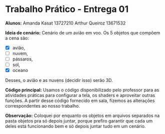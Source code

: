 # Trabalho Prático - Entrega 01

**Alunos:** 
Amanda Kasat 13727210
Arthur Queiroz 13671532

**Ideia de cenário:**
Cenário de um avião em voo. Os 5 objetos que compõem a cena são: 

- [X] avião, 
- [ ] nuvem, 
- [ ] pássaros, 
- [ ] sol,
- [X] oceano

Desses, o avião e as nuvens (decidir isso) serão 3D. 

**Código principal:**
Usamos o código disponibilizado pelo professor para as atividades práticas para configurar a tela, os shaders e aproveitar outras funções. A partir desse código fornecido em sala, fizemos as alterações correspondentes ao nosso trabalho. 

**Observação:**
Coloquei por enquanto os objetos em arquivos separados na pasta objetos pra só depois juntar, porque prefiro garantir que cada um deles está funcionando bem e só depois juntar tudo em um cenário. 